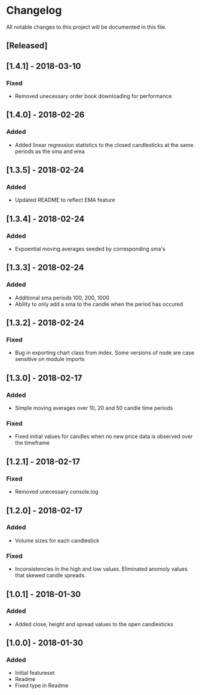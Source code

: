 # Changelog
All notable changes to this project will be documented in this file.


## [Released]

## [1.4.1] - 2018-03-10
### Fixed
- Removed unecessary order book downloading for performance

## [1.4.0] - 2018-02-26
### Added
- Added linear regression statistics to the closed candlesticks at the same periods as the sma and ema

## [1.3.5] - 2018-02-24
### Added
- Updated README to reflect EMA feature

## [1.3.4] - 2018-02-24
### Added
- Expoential moving averages seeded by corresponding sma's

## [1.3.3] - 2018-02-24
### Added
- Additional sma periods 100, 200, 1000
- Ability to only add a sma to the candle when the period has occured

## [1.3.2] - 2018-02-24
### Fixed
- Bug in exporting chart class from index.  Some versions of node are case sensitive on module imports

## [1.3.0] - 2018-02-17
### Added
- Simple moving averages over 10, 20 and 50 candle time periods

### Fixed
- Fixed initial values for candles when no new price data is observed over the timeframe

## [1.2.1] - 2018-02-17
### Fixed
- Removed unecessary console.log

## [1.2.0] - 2018-02-17
### Added
- Volume sizes for each candlestick

### Fixed
- Inconsistencies in the high and low values.  Eliminated anomoly values that skewed candle spreads.

## [1.0.1] - 2018-01-30
### Added
- Added close, height and spread values to the open candlesticks

## [1.0.0] - 2018-01-30
### Added
- Initial featureset
- Readme
- Fixed type in Readme